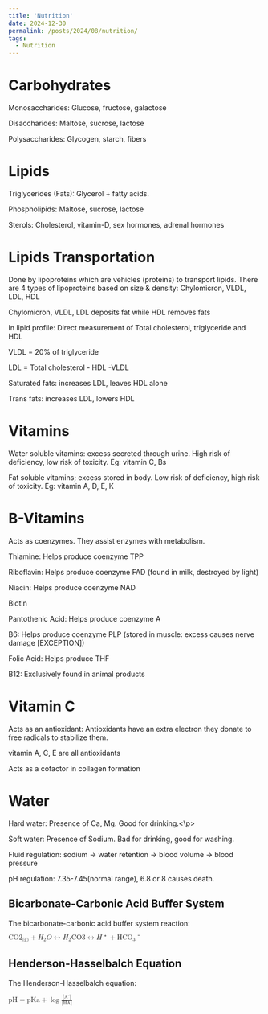 ```yaml
---
title: 'Nutrition'
date: 2024-12-30
permalink: /posts/2024/08/nutrition/
tags:
  - Nutrition
---
```

<!-- MathJax -->
<script type="text/javascript"
  src="https://cdnjs.cloudflare.com/ajax/libs/mathjax/2.7.3/MathJax.js?config=TeX-AMS-MML_HTMLorMML">
</script>

<h1 id="carbohydrates">Carbohydrates</h1>
<p>Monosaccharides: Glucose, fructose, galactose</p>
<p>Disaccharides: Maltose, sucrose, lactose</p>
<p>Polysaccharides: Glycogen, starch, fibers</p>

<h1 id="lipids">Lipids</h1>
<p>Triglycerides (Fats): Glycerol + fatty acids. </p>
<p>Phospholipids: Maltose, sucrose, lactose</p>
<p>Sterols: Cholesterol, vitamin-D, sex hormones, adrenal hormones</p>

<h1 id="lipidstransport">Lipids Transportation</h1>
<p>Done by lipoproteins which are vehicles (proteins) to transport lipids. There are 4 types of lipoproteins based on size & density: Chylomicron, VLDL, LDL, HDL</p>
<p> Chylomicron, VLDL, LDL deposits fat while HDL removes fats</p>
<p> In lipid profile: Direct measurement of Total cholesterol, triglyceride and HDL</p>
<p> VLDL = 20% of triglyceride</p>
<p> LDL = Total cholesterol - HDL -VLDL</p>
<p> Saturated fats: increases LDL, leaves HDL alone </p>
<p> Trans fats: increases LDL, lowers HDL </p>

<h1 id="vitamins">Vitamins</h1>
<p> Water soluble vitamins: excess secreted through urine. High risk of deficiency, low risk of toxicity. Eg: vitamin C, Bs</p>
<p> Fat soluble vitamins; excess stored in body. Low risk of deficiency, high risk of toxicity. Eg: vitamin A, D, E, K </p>

<h1 id="bvitamins">B-Vitamins</h1>
<p> Acts as coenzymes. They assist enzymes with metabolism.</p>
<p> Thiamine: Helps produce coenzyme TPP</p>
<p> Riboflavin: Helps produce coenzyme FAD (found in milk, destroyed by light)</p>
<p> Niacin: Helps produce coenzyme NAD</p>
<p> Biotin</p>
<p> Pantothenic Acid: Helps produce coenzyme A</p>
<p> B6: Helps produce coenzyme PLP (stored in muscle: excess causes nerve damage [EXCEPTION])</p>
<p> Folic Acid: Helps produce THF</p>
<p> B12: Exclusively found in animal products</p>

<h1 id="vitaminc">Vitamin C</h1>
<p> Acts as an antioxidant: Antioxidants have an extra electron they donate to free radicals to stabilize them.</p>
<p> vitamin A, C, E are all antioxidants</p>
<p> Acts as a cofactor in collagen formation</p>

<h1 id="water">Water</h1>
<p>Hard water: Presence of Ca, Mg. Good for drinking.<\p>
<p>Soft water: Presence of Sodium. Bad for drinking, good for washing.</p>
<p> Fluid regulation: sodium -> water retention -> blood volume -> blood pressure</p>
<p> pH regulation: 7.35-7.45(normal range), 6.8 or 8 causes death. </p>
<h2>Bicarbonate-Carbonic Acid Buffer System</h2>
<p>The bicarbonate-carbonic acid buffer system reaction:</p>
<p>
  <math xmlns="http://www.w3.org/1998/Math/MathML">
    <mi>CO</mi><msub><mi>2</mi><mi>(g)</mi></msub>
    <mo>+</mo>
    <msub><mi>H</mi><mi>2</mi></msub><mi>O</mi>
    <mo>&harr;</mo>
    <msub><mi>H</mi><mi>2</mi></msub><mi>CO</mi><msub><mi>3</mi></msub>
    <mo>&harr;</mo>
    <mi>H</mi><mo>⁺</mo><mo>+</mo><msub><mi>HCO</mi><mi>3</mi></msub><mo>⁻</mo>
  </math>
</p>

<h2>Henderson-Hasselbalch Equation</h2>
<p>The Henderson-Hasselbalch equation:</p>
<p>
  <math xmlns="http://www.w3.org/1998/Math/MathML">
    <msub><mi>pH</mi></msub>
    <mo>=</mo>
    <msub><mi>pKa</mi></msub>
    <mo>+</mo>
    <mrow>
      <mo>log</mo>
      <mo>&#8289;</mo>
      <mfrac>
        <mi>[A⁻]</mi>
        <mi>[HA]</mi>
      </mfrac>
    </mrow>
  </math>
</p>
